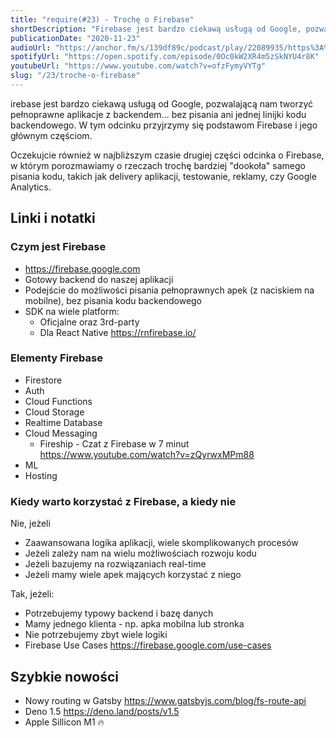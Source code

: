 ```yaml
---
title: "require(#23) - Trochę o Firebase"
shortDescription: "Firebase jest bardzo ciekawą usługą od Google, pozwalającą nam tworzyć pełnoprawne aplikacje z backendem... bez pisania ani jednej linijki kodu backendowego. W tym odcinku przyjrzymy się podstawom Firebase i jego głównym częściom."
publicationDate: "2020-11-23"
audioUrl: "https://anchor.fm/s/139df89c/podcast/play/22089935/https%3A%2F%2Fd3ctxlq1ktw2nl.cloudfront.net%2Fstaging%2F2020-10-4%2Fab98c0fb-d753-64ed-1f83-6ae6491a6917.mp3"
spotifyUrl: "https://open.spotify.com/episode/0Oc0kW2XR4m5zSkNYU4r8K"
youtubeUrl: "https://www.youtube.com/watch?v=ofzFymyVYTg"
slug: "/23/troche-o-firebase"
---
```


irebase jest bardzo ciekawą usługą od Google, pozwalającą nam tworzyć pełnoprawne aplikacje z backendem... bez pisania ani jednej linijki kodu backendowego. W tym odcinku przyjrzymy się podstawom Firebase i jego głównym częściom.

Oczekujcie również w najbliższym czasie drugiej części odcinka o Firebase, w którym porozmawiamy o rzeczach trochę bardziej "dookoła" samego pisania kodu, takich jak delivery aplikacji, testowanie, reklamy, czy Google Analytics.

## Linki i notatki

### Czym jest Firebase

- https://firebase.google.com
- Gotowy backend do naszej aplikacji
- Podejście do możliwości pisania pełnoprawnych apek (z naciskiem na mobilne), bez pisania kodu backendowego
- SDK na wiele platform:
  - Oficjalne oraz 3rd-party
  - Dla React Native https://rnfirebase.io/

### Elementy Firebase

- Firestore
- Auth
- Cloud Functions
- Cloud Storage
- Realtime Database
- Cloud Messaging
  - Fireship - Czat z Firebase w 7 minut https://www.youtube.com/watch?v=zQyrwxMPm88
- ML
- Hosting

### Kiedy warto korzystać z Firebase, a kiedy nie

Nie, jeżeli

- Zaawansowana logika aplikacji, wiele skomplikowanych procesów
- Jeżeli zależy nam na wielu możliwościach rozwoju kodu
- Jeżeli bazujemy na rozwiązaniach real-time
- Jeżeli mamy wiele apek mających korzystać z niego

Tak, jeżeli:

- Potrzebujemy typowy backend i bazę danych
- Mamy jednego klienta - np. apka mobilna lub stronka
- Nie potrzebujemy zbyt wiele logiki
- Firebase Use Cases https://firebase.google.com/use-cases

## Szybkie nowości

- Nowy routing w Gatsby https://www.gatsbyjs.com/blog/fs-route-api
- Deno 1.5 https://deno.land/posts/v1.5
- Apple Sillicon M1 🔥
